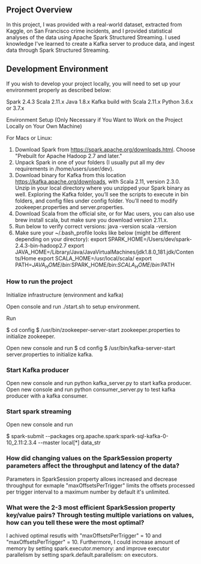 
## Project Overview

In this project, I was provided with a real-world dataset, extracted from Kaggle, on San Francisco crime incidents, and I provided statistical analyses of the data using Apache Spark Structured Streaming. I used knowledge I've learned to create a Kafka server to produce data, and ingest data through Spark Structured Streaming.

## Development Environment

If you wish to develop your project locally, you will need to set up your environment properly as described below:

Spark 2.4.3
Scala 2.11.x
Java 1.8.x
Kafka build with Scala 2.11.x
Python 3.6.x or 3.7.x

Environment Setup (Only Necessary if You Want to Work on the Project Locally on Your Own Machine)

For Macs or Linux:

1. Download Spark from https://spark.apache.org/downloads.html. Choose "Prebuilt for Apache Hadoop 2.7 and later."
2. Unpack Spark in one of your folders (I usually put all my dev requirements in /home/users/user/dev).
3. Download binary for Kafka from this location https://kafka.apache.org/downloads, with Scala 2.11, version 2.3.0. Unzip in your local directory where you unzipped your Spark binary as well. Exploring the Kafka folder, you’ll see the scripts to execute in bin folders, and config files under config folder. You’ll need to modify zookeeper.properties and server.properties.
4. Download Scala from the official site, or for Mac users, you can also use brew install scala, but make sure you download version 2.11.x.
5. Run below to verify correct versions:
java -version
scala -version
6. Make sure your ~/.bash_profile looks like below (might be different depending on your directory):
export SPARK_HOME=/Users/dev/spark-2.4.3-bin-hadoop2.7
export JAVA_HOME=/Library/Java/JavaVirtualMachines/jdk1.8.0_181.jdk/Contents/Home
export SCALA_HOME=/usr/local/scala/
export PATH=$JAVA_HOME/bin:$SPARK_HOME/bin:$SCALA_HOME/bin:$PATH

### How to run the project

Initialize infrastructure (environment and kafka)

Open console and run ./start.sh to setup environment.

Run

$ cd config
$ /usr/bin/zookeeper-server-start zookeeper.properties
to initialize zookeeper.

Open new console and run
$ cd config
$ /usr/bin/kafka-server-start server.properties
to initialize kafka.

### Start Kafka producer

Open new console and run python kafka_server.py to start kafka producer.
Open new console and run python consumer_server.py to test kafka producer with a kafka consumer.

### Start spark streaming

Open new console and run

$ spark-submit --packages org.apache.spark:spark-sql-kafka-0-10_2.11:2.3.4 --master local[*] data_str




### How did changing values on the SparkSession property parameters affect the throughput and latency of the data?

Parameters in SparkSession property allows increased and decrease throughput for exmaple "maxOffsetsPerTrigger" limits the offsets processed per trigger interval to a maximum number by default it's unlimited.

### What were the 2-3 most efficient SparkSession property key/value pairs? Through testing multiple variations on values, how can you tell these were the most optimal?

I achived optimal resutls with "maxOffsetsPerTrigger" = 10 and "maxOffsetsPerTrigger" = 10. Furthermore, I could increase amount of memory by setting spark.executor.memory: and improve executor parallelism by setting spark.default.parallelism: on executors. 
